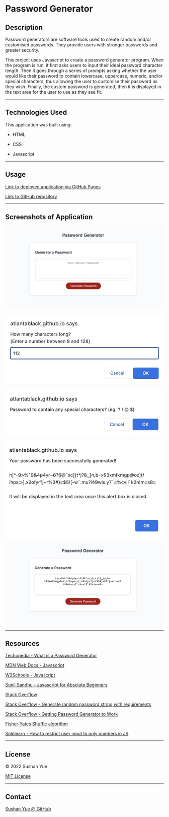 # Password Generator

## Description

Password generators are software tools used to create random and/or customised passwords. They provide users with stronger passwords and greater security.

This project uses Javascript to create a password generator program. When the program is run, it first asks users to input their ideal password character length. Then it goes through a series of prompts asking whether the user would like their password to contain lowercase, uppercase, numeric, and/or special characters, thus allowing the user to customise their password as they wish. Finally, the custom password is generated, then it is displayed in the text area for the user to use as they see fit.

---

## Technologies Used

This application was built using: 

* HTML

* CSS

* Javascript

---

## Usage

[Link to deployed application via GitHub Pages](https://atlantablack.github.io/Password_Generator/)

[Link to GitHub repository](https://github.com/AtlantaBlack/Password_Generator)

---

## Screenshots of Application

![Screenshot of Password Generator: no password generated](./assets/images/screenshot-pg-01-empty.jpg?raw=true "Application showing blank text area")

![Screenshot of Password Generator: asking for password length](./assets/images/screenshot-pg-02-pass-length.jpg?raw=true "Prompt asking user input for length of password")

![Screenshot of Password Generator: asking for special characters](./assets/images/screenshot-pg-03-special-chars.jpg?raw=true "Prompt asking user input to include special characters in password")

![Screenshot of Password Generator: alert confirming new generated password](./assets/images/screenshot-pg-04-genned.jpg?raw=true "Alert confirming new generated password")

![Screenshot of Password Generator: visible generated password](./assets/images/screenshot-pg-05-password.jpg?raw=true "Application showing text area containing generated password")

---

## Resources

[Techopedia - What is a Password Generator](https://www.techopedia.com/definition/31414/password-generator)

[MDN Web Docs - Javascript](https://developer.mozilla.org/en-US/docs/Web/JavaScript/)

[W3Schools - Javascript](https://www.w3schools.com/jsref/)

[Sunil Sandhu - Javascript for Absolute Beginners](https://sunilsandhu.com/blog/javascript-for-absolute-beginners)

[Stack Overflow](https://stackoverflow.com/questions/)

[Stack Overflow - Generate random password string with requirements](https://stackoverflow.com/questions/9719570/generate-random-password-string-with-requirements-in-javascript)

[Stack Overflow - Getting Password Generator to Work](https://stackoverflow.com/questions/70706563/javascript-password-generator-sometimes-not-including-character-selections)

[Fisher-Yates Shuffle algorithm](https://bost.ocks.org/mike/shuffle/)

[Sololearn - How to restrict user input to only numbers in JS](https://www.sololearn.com/Discuss/2194023/how-do-i-restrict-user-input-to-only-numbers-in-javascript)

---

## License

© 2022 Sushan Yue

[MIT License](/LICENSE.txt)

---

## Contact

[Sushan Yue @ GitHub](https://github.com/AtlantaBlack)
